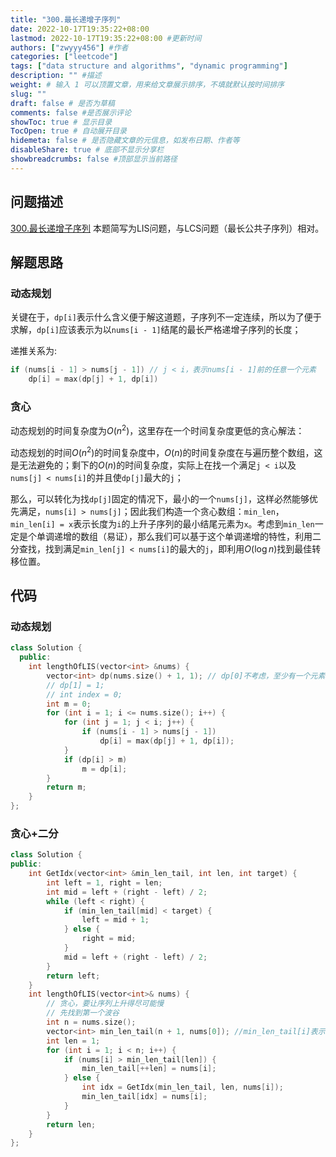 ```yaml
---
title: "300.最长递增子序列"
date: 2022-10-17T19:35:22+08:00
lastmod: 2022-10-17T19:35:22+08:00 #更新时间
authors: ["zwyyy456"] #作者
categories: ["leetcode"]
tags: ["data structure and algorithms", "dynamic programming"]
description: "" #描述
weight: # 输入 1 可以顶置文章，用来给文章展示排序，不填就默认按时间排序
slug: ""
draft: false # 是否为草稿
comments: false #是否展示评论
showToc: true # 显示目录
TocOpen: true # 自动展开目录
hidemeta: false # 是否隐藏文章的元信息，如发布日期、作者等
disableShare: true # 底部不显示分享栏
showbreadcrumbs: false #顶部显示当前路径
---
```

## 问题描述
[300.最长递增子序列](https://leetcode.cn/problems/longest-increasing-subsequence/)
本题简写为LIS问题，与LCS问题（最长公共子序列）相对。

## 解题思路
### 动态规划
关键在于，`dp[i]`表示什么含义便于解这道题，子序列不一定连续，所以为了便于求解，`dp[i]`应该表示为以`nums[i - 1]`结尾的最长严格递增子序列的长度；

递推关系为:
```cpp
if (nums[i - 1] > nums[j - 1]) // j < i，表示nums[i - 1]前的任意一个元素
    dp[i] = max(dp[j] + 1, dp[i])
```

### 贪心
动态规划的时间复杂度为$O(n^2)$，这里存在一个时间复杂度更低的贪心解法：

动态规划的时间$O(n^2)$的时间复杂度中，$O(n)$的时间复杂度在与遍历整个数组，这是无法避免的；剩下的$O(n)$的时间复杂度，实际上在找一个满足`j < i`以及`nums[j] < nums[i]`的并且使`dp[j]`最大的`j`；

那么，可以转化为找`dp[j]`固定的情况下，最小的一个`nums[j]`，这样必然能够优先满足，`nums[i] > nums[j]`；因此我们构造一个贪心数组：`min_len`，`min_len[i] = x`表示长度为`i`的上升子序列的最小结尾元素为`x`。考虑到`min_len`一定是个单调递增的数组（易证），那么我们可以基于这个单调递增的特性，利用二分查找，找到满足`min_len[j] < nums[i]`的最大的`j`，即利用$O(\log n)$找到最佳转移位置。

## 代码
### 动态规划
```cpp
class Solution {
  public:
    int lengthOfLIS(vector<int> &nums) {
        vector<int> dp(nums.size() + 1, 1); // dp[0]不考虑，至少有一个元素，所以初始化为1
        // dp[1] = 1;
        // int index = 0;
        int m = 0;
        for (int i = 1; i <= nums.size(); i++) {
            for (int j = 1; j < i; j++) {
                if (nums[i - 1] > nums[j - 1])
                    dp[i] = max(dp[j] + 1, dp[i]);
            }
            if (dp[i] > m)
                m = dp[i];
        }
        return m;
    }
};
```

### 贪心+二分
```cpp
class Solution {
public:
    int GetIdx(vector<int> &min_len_tail, int len, int target) {
        int left = 1, right = len;
        int mid = left + (right - left) / 2;
        while (left < right) {
            if (min_len_tail[mid] < target) {
                left = mid + 1;
            } else {
                right = mid;
            }
            mid = left + (right - left) / 2;
        }
        return left;
    }
    int lengthOfLIS(vector<int>& nums) {
        // 贪心，要让序列上升得尽可能慢
        // 先找到第一个波谷
        int n = nums.size();
        vector<int> min_len_tail(n + 1, nums[0]); //min_len_tail[i]表示长度为i的上升子序列的末尾元素的最小值
        int len = 1;
        for (int i = 1; i < n; i++) {
            if (nums[i] > min_len_tail[len]) {
                min_len_tail[++len] = nums[i];
            } else {
                int idx = GetIdx(min_len_tail, len, nums[i]);
                min_len_tail[idx] = nums[i];
            }
        }
        return len;
    }
};
```